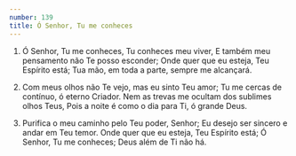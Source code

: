 ```yaml
---
number: 139
title: Ó Senhor, Tu me conheces
---
```


1. Ó Senhor, Tu me conheces, Tu conheces meu viver,
  E também meu pensamento não Te posso esconder;
  Onde quer que eu esteja, Teu Espírito está;
  Tua mão, em toda a parte, sempre me alcançará.

2. Com meus olhos não Te vejo, mas eu sinto Teu amor;
  Tu me cercas de contínuo, ó eterno Criador.
  Nem as trevas me ocultam dos sublimes olhos Teus,
  Pois a noite é como o dia para Ti, ó grande Deus.

3. Purifica o meu caminho pelo Teu poder, Senhor;
  Eu desejo ser sincero e andar em Teu temor.
  Onde quer que eu esteja, Teu Espírito está;
  Ó Senhor, Tu me conheces; Deus além de Ti não há.
